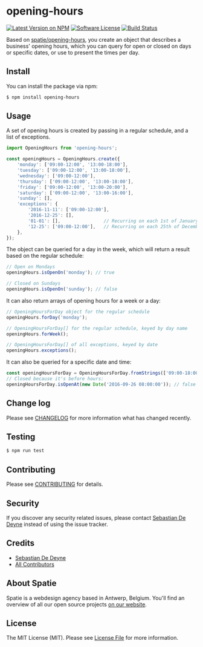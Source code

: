 # opening-hours

[![Latest Version on NPM](https://img.shields.io/npm/v/opening-hours.svg?style=flat-square)](https://npmjs.com/package/opening-hours)
[![Software License](https://img.shields.io/badge/license-MIT-brightgreen.svg?style=flat-square)](LICENSE.md)
[![Build Status](https://img.shields.io/travis/spatie/opening-hours/master.svg?style=flat-square)](https://travis-ci.org/spatie/opening-hours)

Based on [spatie/opening-hours](https://github.com/spatie/opening-hours), you create an object that describes a business' opening hours, which you can query for open or closed on days or specific dates, or use to present the times per day.

## Install

You can install the package via npm:

```bash
$ npm install opening-hours
```

## Usage

A set of opening hours is created by passing in a regular schedule, and a list of exceptions.
```js
import OpeningHours from 'opening-hours';

const openingHours = OpeningHours.create({
    'monday': ['09:00-12:00', '13:00-18:00'],
    'tuesday': ['09:00-12:00', '13:00-18:00'],
    'wednesday': ['09:00-12:00'],
    'thursday': ['09:00-12:00', '13:00-18:00'],
    'friday': ['09:00-12:00', '13:00-20:00'],
    'saturday': ['09:00-12:00', '13:00-16:00'],
    'sunday': [],
    'exceptions': {
        '2016-11-11': ['09:00-12:00'],
        '2016-12-25': [],
        '01-01': [],                // Recurring on each 1st of January
        '12-25': ['09:00-12:00'],   // Recurring on each 25th of December
    },
});
```
The object can be queried for a day in the week, which will return a result based on the regular schedule:
```js
// Open on Mondays
openingHours.isOpenOn('monday'); // true

// Closed on Sundays
openingHours.isOpenOn('sunday'); // false
```
It can also return arrays of opening hours for a week or a day:
```js
// OpeningHoursForDay object for the regular schedule
openingHours.forDay('monday');

// OpeningHoursForDay[] for the regular schedule, keyed by day name
openingHours.forWeek();

// OpeningHoursForDay[] of all exceptions, keyed by date
openingHours.exceptions();
```
It can also be queried for a specific date and time:
```js
const openingHoursForDay = OpeningHoursForDay.fromStrings(['09:00-18:00']);
// Closed because it's before hours:
openingHoursForDay.isOpenAt(new Date('2016-09-26 08:00:00')); // false
```

## Change log

Please see [CHANGELOG](CHANGELOG.md) for more information what has changed recently.

## Testing

``` bash
$ npm run test
```

## Contributing

Please see [CONTRIBUTING](CONTRIBUTING.md) for details.

## Security

If you discover any security related issues, please contact [Sebastian De Deyne](https://github.com/sebastiandedeyne) instead of using the issue tracker.

## Credits

- [Sebastian De Deyne](https://github.com/sebastiandedeyne)
- [All Contributors](../../contributors)

## About Spatie
Spatie is a webdesign agency based in Antwerp, Belgium. You'll find an overview of all our open source projects [on our website](https://spatie.be/opensource).

## License

The MIT License (MIT). Please see [License File](LICENSE.md) for more information.
